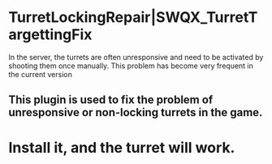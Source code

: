# TurretLockingRepair|SWQX_TurretTargettingFix

In the server, the turrets are often unresponsive and need to be activated by shooting them once manually. This problem has become very frequent in the current version  
## This plugin is used to fix the problem of unresponsive or non-locking turrets in the game.
# Install it, and the turret will work.
